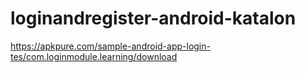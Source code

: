 # loginandregister-android-katalon
https://apkpure.com/sample-android-app-login-tes/com.loginmodule.learning/download
